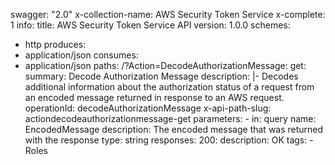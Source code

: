 swagger: "2.0"
x-collection-name: AWS Security Token Service
x-complete: 1
info:
  title: AWS Security Token Service API
  version: 1.0.0
schemes:
- http
produces:
- application/json
consumes:
- application/json
paths:
  /?Action=DecodeAuthorizationMessage:
    get:
      summary: Decode Authorization Message
      description: |-
        Decodes additional information about the authorization status of a request from an
              encoded message returned in response to an AWS request.
      operationId: decodeAuthorizationMessage
      x-api-path-slug: actiondecodeauthorizationmessage-get
      parameters:
      - in: query
        name: EncodedMessage
        description: The encoded message that was returned with the response
        type: string
      responses:
        200:
          description: OK
      tags:
      - Roles